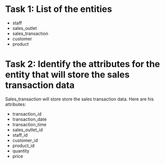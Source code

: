 # Task 1: List of the entities

- staff
- sales_outlet
- sales_transaction
- customer
- product

# Task 2: Identify the attributes for the entity that will store the sales transaction data

Sales_transaction will store store the sales transaction data. Here are his attributes:
- transaction_id
- transaction_date
- transaction_time
- sales_outlet_id
- staff_id
- customer_id
- product_id
- quantity
- price
